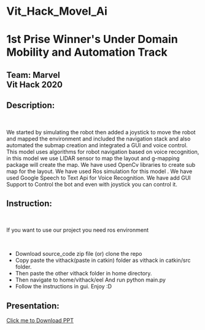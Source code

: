 # Vit_Hack_Movel_Ai
<h1><strong>1st Prise Winner's Under Domain Mobility and Automation Track</strong><br></h1>
<h2>Team: Marvel<br>
Vit Hack 2020<br>
  </h2>
  <h2> Description:</h2><br>
  <p>
     We started by simulating the robot then added a joystick to move the robot and mapped the environment and included the navigation stack and also automated the submap creation and integrated a GUI and voice control. This model uses algorithms for robot navigation based on voice recognition, in this model we use LIDAR sensor to map the layout and g-mapping package will create the map. We have used OpenCv libraries to create sub map for the layout. We have used Ros simulation for this model . We have used Google Speech to Text Api for Voice Recognition. We have add GUI Support to Control the bot and even with joystick you can control it.
</p>
<h2>Instruction:</h2><br>
<p>If you want to use our project you need ros environment </p><br>
<ul>
  <li>Download source_code zip file (or) clone the repo</li>
  <li>Copy paste the vithack(paste in catkin) folder as vithack in catkin/src folder.</li>
  <li>Then paste the other vithack folder in home directory.</li>
  <li>Then navigate to home/vithack/eel And run python main.py</li>
  <li>Follow the instructions in gui. Enjoy :D</li>
</ul>

<h2>Presentation:</h2>
<a href="https://he-s3.s3.amazonaws.com/media/sprint/vit-hack-3/team/901014/45341c6vithack__1_.ppt">Click me to Download PPT</a>

